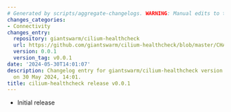 ```yaml
---
# Generated by scripts/aggregate-changelogs. WARNING: Manual edits to this files will be overwritten.
changes_categories:
- Connectivity
changes_entry:
  repository: giantswarm/cilium-healthcheck
  url: https://github.com/giantswarm/cilium-healthcheck/blob/master/CHANGELOG.md#001---2024-05-30
  version: 0.0.1
  version_tag: v0.0.1
date: '2024-05-30T14:01:07'
description: Changelog entry for giantswarm/cilium-healthcheck version 0.0.1, published
  on 30 May 2024, 14:01.
title: cilium-healthcheck release v0.0.1
---
```


- Initial release
